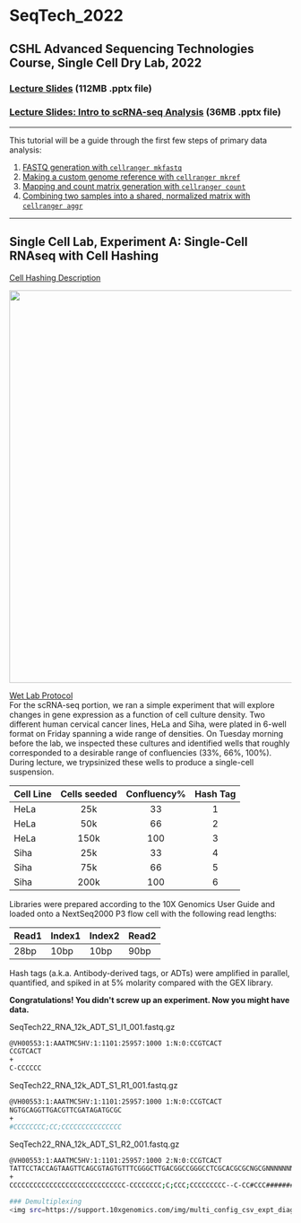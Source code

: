 # SeqTech_2022
## CSHL Advanced Sequencing Technologies Course, Single Cell Dry Lab, 2022


### [Lecture Slides](https://www.dropbox.com/s/t1u9mogpsmjggjh/Preall_SeqTech_2022.pptx?dl=0) (112MB .pptx file)
### [Lecture Slides: Intro to scRNA-seq Analysis](https://www.dropbox.com/s/edkr5lgsbtscylp/Intro_to_scRNAseq.pptx?dl=0) (36MB .pptx file)
-------

This tutorial will be a guide through the first few steps of primary data analysis:
1. [FASTQ generation with `cellranger mkfastq`](#section1)
2. [Making a custom genome reference with `cellranger mkref`](#section2)
3. [Mapping and count matrix generation with `cellranger count`](#section3)
4. [Combining two samples into a shared, normalized matrix with `cellranger aggr`](#section4)

-------
## Single Cell Lab, Experiment A: Single-Cell RNAseq with Cell Hashing
[Cell Hashing Description](https://cite-seq.com/cell-hashing/)

<img src="https://citeseq.files.wordpress.com/2018/02/cell_hashing.png" width="700">

[Wet Lab Protocol](https://www.dropbox.com/s/mitbrqaxtgbavgo/SeqTech_2022_SingCell_protocol.docx?dl=0)  
For the scRNA-seq portion, we ran a simple experiment that will explore changes in gene expression as a function of cell culture density. Two different human cervical cancer lines, HeLa and Siha, were plated in 6-well format on Friday spanning a wide range of densities.  On Tuesday morning before the lab, we inspected these cultures and identified wells that roughly corresponded to a desirable range of confluencies (33%, 66%, 100%).  During lecture, we trypsinized these wells to produce a single-cell suspension.


| Cell Line | Cells seeded    | Confluency% | Hash Tag |
| --------- | :-------------: | :--------:  | :------: |
|HeLa       | 25k             | 33          | 1        |
|HeLa       | 50k             | 66          | 2        |
|HeLa       | 150k            | 100         | 3        |
|Siha       | 25k             | 33          | 4        |
|Siha       | 75k             | 66          | 5        |
|Siha       | 200k            | 100         | 6        |


Libraries were prepared according to the 10X Genomics User Guide and loaded onto a NextSeq2000 P3 flow cell with the following read lengths:  

| Read1 | Index1 | Index2 | Read2 |
|---|---|---|---|
|28bp|10bp|10bp|90bp|

Hash tags (a.k.a. Antibody-derived tags, or ADTs) were amplified in parallel, quantified, and spiked in at 5% molarity compared with the GEX library.

**Congratulations!  You didn't screw up an experiment.  Now you might have data.**

SeqTech22_RNA_12k_ADT_S1_I1_001.fastq.gz  
```bash
@VH00553:1:AAATMC5HV:1:1101:25957:1000 1:N:0:CCGTCACT
CCGTCACT
+
C-CCCCCC
```
SeqTech22_RNA_12k_ADT_S1_R1_001.fastq.gz  
```bash
@VH00553:1:AAATMC5HV:1:1101:25957:1000 1:N:0:CCGTCACT
NGTGCAGGTTGACGTTCGATAGATGCGC
+
#CCCCCCCC;CC;CCCCCCCCCCCCCCC
```
SeqTech22_RNA_12k_ADT_S1_R2_001.fastq.gz    

```bash
@VH00553:1:AAATMC5HV:1:1101:25957:1000 2:N:0:CCGTCACT
TATTCCTACCAGTAAGTTCAGCGTAGTGTTTCGGGCTTGACGGCCGGGCCTCGCACGCGCNGCGNNNNNNNNNNNCNNNNNCNNNGNNCG
+
CCCCCCCCCCCCCCCCCCCCCCCCCCCCC-CCCCCCCC;C;CCC;CCCCCCCCC--C-CC#CCC###########C#####;###C##--

### Demultiplexing
<img src=https://support.10xgenomics.com/img/multi_config_csv_expt_diagrams/multi_config_csv_gex_cmo.png align=left width=400>

